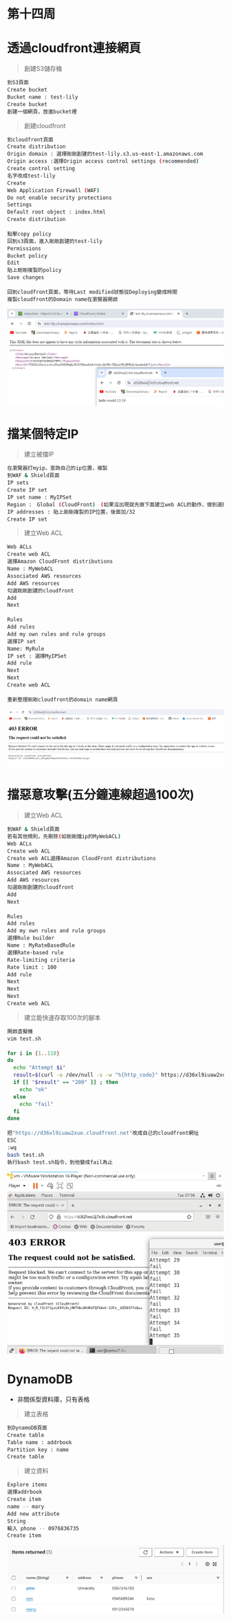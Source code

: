 # 第十四周
# 透過cloudfront連接網頁
> 創建S3儲存桶
```sh
到S3頁面
Create bucket
Bucket name : test-lily
Create bucket
創建一個網頁，放進bucket裡
```
> 創建cloudfront
```sh
到cloudfront頁面
Create distribution
Origin domain : 選擇剛剛創建的test-lily.s3.us-east-1.amazonaws.com
Origin access :選擇Origin access control settings (recommended)
Create control setting
名字改成test-lily
Create
Web Application Firewall (WAF) 
Do not enable security protections
Settings
Default root object : index.html
Create distribution

點擊copy policy
回到s3頁面，進入剛剛創建的test-lily
Permissions
Bucket policy
Edit
貼上剛剛複製的policy
Save changes

回到cloudfront頁面，等待Last modified狀態從Deploying變成時間
複製cloudfront的Domain name在瀏覽器開啟
```
<img src="../pic/1219.png">

# 擋某個特定IP
> 建立被擋IP
```sh
在瀏覽器打myip，查詢自己的ip位置，複製
到WAF & Shield頁面
IP sets
Create IP set
IP set name : MyIPSet
Region :　Global (CloudFront)　(如果沒出現就先做下面建立web ACL的動作，做到選擇Ip Set再回來設置)
IP addresses : 貼上剛剛複製的IP位置，後面加/32
Create IP set
```

> 建立Web ACL
```sh
Web ACLs
Create web ACL
選擇Amazon CloudFront distributions
Name : MyWebACL
Associated AWS resources
Add AWS resources
勾選剛剛創建的cloudfront
Add
Next

Rules
Add rules
Add my own rules and rule groups
選擇IP set
Name: MyRule
IP set : 選擇MyIPSet
Add rule
Next
Next
Create web ACL

重新整理剛剛cloudfront的domain name網頁
```
<img src="../pic/1219-1.png">

# 擋惡意攻擊(五分鐘連線超過100次)
> 建立Web ACL
```sh
到WAF & Shield頁面
若有其他規則，先刪除(如剛剛擋ip的MyWebACL)
Web ACLs
Create web ACL
Create web ACL選擇Amazon CloudFront distributions
Name : MyWebACL
Associated AWS resources 
Add AWS resources
勾選剛剛創建的cloudfront
Add
Next

Rules
Add rules
Add my own rules and rule groups
選擇Rule builder
Name : MyRateBasedRule
選擇Rate-based rule
Rate-limiting criteria
Rate limit : 100
Add rule
Next
Next
Next
Create web ACL
```
> 建立能快速存取100次的腳本
```sh
開啟虛擬機
vim test.sh

for i in {1..110}
do
  echo "Attempt $i"
  result=$(curl -o /dev/null -s -w "%{http_code}" https://d36xl9iuaw2xue.cloudfront.net/)
  if [[ "$result" == "200" ]] ; then
    echo "ok"
  else
    echo "fail"
  fi
done

把"https://d36xl9iuaw2xue.cloudfront.net"改成自己的cloudfront網址
ESC
:wq
bash test.sh
執行bash test.sh指令，到他變成fail為止
```
<img src="../pic/1219-2.png">

# DynamoDB
* 非關係型資料庫，只有表格
> 建立表格
```sh
到DynamoDB頁面
Create table
Table name : addrbook
Partition key : name
Create table
```
> 建立資料
```sh
Explore items
選擇addrbook
Create item
name -- mary
Add new attribute
String
輸入 phone -- 0976836735
Create item
```
<img src="../pic/1219-3.png">
